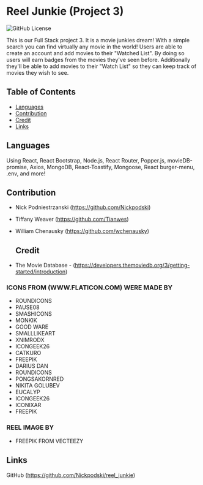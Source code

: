 # Reel Junkie (Project 3)

![GitHub License](https://img.shields.io/badge/license-MIT-blue.svg) <br>

This is our Full Stack project 3. It is a movie junkies dream! With a simple search you can find virtually any movie in the world! Users are able to create an account and add movies to their "Watched List". By doing so users will earn badges from the movies they've seen before. Additionally they'll be able to add movies to their "Watch List" so they can keep track of movies they wish to see.


  ## Table of Contents
  * [Languages](#Languages)
  * [Contribution](#Contribution)
  * [Credit](#Credit)
  * [Links](#Links)
  
  ## Languages
  Using React, React Bootstrap, Node.js, React Router, Popper.js, movieDB-promise, Axios, MongoDB, React-Toastify, Mongoose, React burger-menu, .env, and more!

  ## Contribution
* Nick Podniestrzanski (https://github.com/Nickpodski)
* Tiffany Weaver (https://github.com/Tianwes)
* William Chenausky (https://github.com/wchenausky)

  ## Credit
* The Movie Database - (https://developers.themoviedb.org/3/getting-started/introduction)

### ICONS FROM (WWW.FLATICON.COM) WERE MADE BY

* ROUNDICONS
* PAUSE08
* SMASHICONS
* MONKIK
* GOOD WARE
* SMALLLIKEART
* XNIMRODX
* ICONGEEK26
* CATKURO
* FREEPIK
* DARIUS DAN
* ROUNDICONS
* PONGSAKORNRED
* NIKITA GOLUBEV
* EUCALYP
* ICONGEEK26
* ICONIXAR
* FREEPIK

### REEL IMAGE BY
* FREEPIK FROM VECTEEZY

## Links
GitHub  (https://github.com/Nickpodski/reel_junkie)



